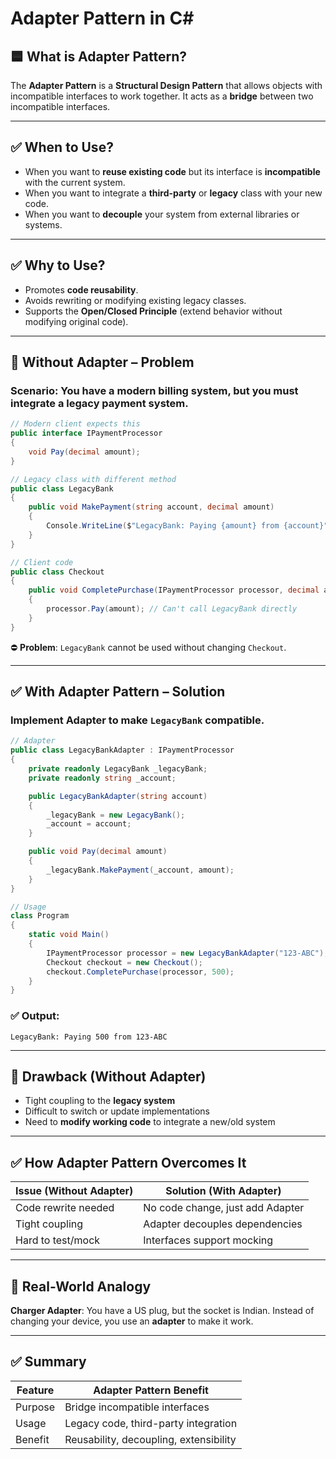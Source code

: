 
# Adapter Pattern in C#

## 🟦 What is Adapter Pattern?

The **Adapter Pattern** is a **Structural Design Pattern** that allows objects with incompatible interfaces to work together. It acts as a **bridge** between two incompatible interfaces.

---

## ✅ When to Use?
- When you want to **reuse existing code** but its interface is **incompatible** with the current system.
- When you want to integrate a **third-party** or **legacy** class with your new code.
- When you want to **decouple** your system from external libraries or systems.

---

## ✅ Why to Use?
- Promotes **code reusability**.
- Avoids rewriting or modifying existing legacy classes.
- Supports the **Open/Closed Principle** (extend behavior without modifying original code).

---

## 🚫 Without Adapter – Problem

### Scenario: You have a modern billing system, but you must integrate a legacy payment system.

```csharp
// Modern client expects this
public interface IPaymentProcessor
{
    void Pay(decimal amount);
}

// Legacy class with different method
public class LegacyBank
{
    public void MakePayment(string account, decimal amount)
    {
        Console.WriteLine($"LegacyBank: Paying {amount} from {account}");
    }
}

// Client code
public class Checkout
{
    public void CompletePurchase(IPaymentProcessor processor, decimal amount)
    {
        processor.Pay(amount); // Can't call LegacyBank directly
    }
}
```

⛔ **Problem**: `LegacyBank` cannot be used without changing `Checkout`.

---

## ✅ With Adapter Pattern – Solution

### Implement Adapter to make `LegacyBank` compatible.

```csharp
// Adapter
public class LegacyBankAdapter : IPaymentProcessor
{
    private readonly LegacyBank _legacyBank;
    private readonly string _account;

    public LegacyBankAdapter(string account)
    {
        _legacyBank = new LegacyBank();
        _account = account;
    }

    public void Pay(decimal amount)
    {
        _legacyBank.MakePayment(_account, amount);
    }
}

// Usage
class Program
{
    static void Main()
    {
        IPaymentProcessor processor = new LegacyBankAdapter("123-ABC");
        Checkout checkout = new Checkout();
        checkout.CompletePurchase(processor, 500);
    }
}
```

### ✅ Output:
```
LegacyBank: Paying 500 from 123-ABC
```

---

## 🔻 Drawback (Without Adapter)
- Tight coupling to the **legacy system**
- Difficult to switch or update implementations
- Need to **modify working code** to integrate a new/old system

---

## ✅ How Adapter Pattern Overcomes It

| Issue (Without Adapter) | Solution (With Adapter) |
|--------------------------|-------------------------|
| Code rewrite needed      | No code change, just add Adapter |
| Tight coupling           | Adapter decouples dependencies |
| Hard to test/mock        | Interfaces support mocking |

---

## 🎯 Real-World Analogy

**Charger Adapter**: You have a US plug, but the socket is Indian. Instead of changing your device, you use an **adapter** to make it work.

---

## ✅ Summary

| Feature             | Adapter Pattern Benefit                  |
|---------------------|------------------------------------------|
| Purpose             | Bridge incompatible interfaces           |
| Usage               | Legacy code, third-party integration     |
| Benefit             | Reusability, decoupling, extensibility   |
